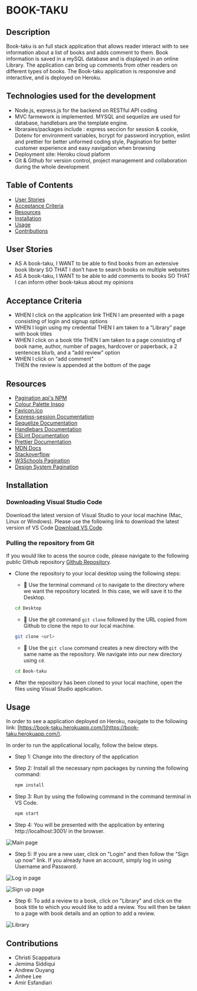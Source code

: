 # BOOK-TAKU

## Description
Book-taku is an full stack application that allows reader interact with to see information about a list of books and adds comment to them. Book information is saved in a mySQL database and is displayed in an online Library. The application can bring up comments from other readers on different types of books. The Book-taku application is responsive and interactive, and is  deployed on Heroku.

## Technologies used for the development
- Node.js, express.js for the backend on RESTful API coding
- MVC farmework is implemented. MYSQL and sequelize are used for database, handlebars are the template engine.
- libraraies/packages include : express seccion for session & cookie, Dotenv for environment variables, bcrypt for password incryption, eslint and prettier for better unformed coding style, Pagination for better customer experience and easy navigation when browsing
- Deployment site: Heroku cloud plaform
- Git & Github for version control, project management and collaboration during the whole development 

## Table of Contents
* [User Stories](#userstories) 
* [Acceptance Criteria](#acceptancecriteria)
* [Resources](#resources)
* [Installation](#installation)
* [Usage](#usage)
* [Contributions](#contributions)

## User Stories 
- AS A book-taku, I WANT to be able to find books from an extensive book library SO THAT I don’t have to search books on multiple websites  
- AS A book-taku, I WANT to be able to add comments to books SO THAT I can inform other book-takus about my opinions 

## Acceptance Criteria 
- WHEN I click on the application link 
  THEN I am presented with a page consisting of login and signup options 
- WHEN I login using my credential 
  THEN I am taken to a “Library” page with book titles 
- WHEN I click on a book title
  THEN I am taken to a page consisting of book name, author, number of pages, hardcover or paperback, a 2 sentences blurb, and a “add review” option
- WHEN I click on “add comment"  
  THEN the review is appended at the bottom of the page 

## Resources

- [Pagination api's NPM](https://www.npmjs.com/package/pagination-apis)
- [Colour Palette Inspo](https://icolorpalette.com/download/svg/232624_icolorpalette.svg)
- [Favicon.ico](https://favicon.io/)
- [Express-session Documentation](https://www.npmjs.com/package/express-session#user-content-secret)
- [Sequelize Documentation](https://sequelize.org/docs/v6/)
- [Handlebars Documentation](https://handlebarsjs.com/guide/#what-is-handlebars)
- [ESLint Documentation](https://eslint.org/docs/user-guide/getting-started)
- [Prettier Documentation](https://prettier.io/docs/en/index.html)
- [MDN Docs](https://developer.mozilla.org/en-US/)
- [Stackoverflow](https://stackoverflow.com/)
- [W3Schools Pagination](https://www.w3schools.com/css/css3_pagination.asp)
- [Design System Pagination](https://design-system.w3.org/components/pagination.html)

## Installation

### Downloading Visual Studio Code 

 Download the latest version of Visual Studio to your local machine (Mac, Linux or Windows). Please use the following link to download the latest version of VS Code [Download VS Code](https://code.visualstudio.com/download). 

### Pulling the repository from Git 

If you would like to acess the source code, please navigate to the following public Github repository [Github Repository](git@github.andrewouyang64/Book-taku.git). 

* Clone the repository to your local desktop using the following steps:

  * 🔑 Use the terminal command `cd` to navigate to the directory where we want the repository located. In this case, we will save it to the Desktop. 

  ```bash
  cd Desktop
  ```

  * 🔑 Use the git command `git clone` followed by the URL copied from Github to clone the repo to our local machine.

  ```bash
  git clone <url>
  ```

  * 🔑 Use the `git clone` command creates a new directory with the same name as the repository. We navigate into our new directory using `cd`.

  ```bash
  cd Book-taku
  ```
* After the repository has been cloned to your local machine, open the files using Visual Studio application. 

## Usage 
In order to see a application deployed on Heroku, navigate to the following link: [https://book-taku.herokuapp.com/](https://book-taku.herokuapp.com/). 


In order to run the applicational locally, follow the below steps. 

* Step 1: Change into the directory of the application 
* Step 2: Install all the necessary npm packages by running the following command: 

  ```bash
  npm install  
  ```
* Step 3: Run by using the following command in the command terminal in VS Code. 

  ```bash
  npm start  
  ```
* Step 4: You will be presented with the application by entering http://localhost:3001/ in the browser. 

![Main page](./assets/main-page.png)

* Step 5: If you are a new user, click on "Login" and then follow the "Sign up now" link. If you already have an account, simply log in using Username and Password. 

![Log in page](./assets/login-page.png)

![Sign up page](./assets/sign-up-page.png)

* Step 6: To add a review to a book, click on "Library" and click on the book title to which you would like to add a review. You will then be taken to a page with book details and an option to add a review. 

![Library](./assets/add-comment.png)

## Contributions 
- Christi Scappatura 
- Jemima Siddiqui 
- Andrew Ouyang 
- Jinhee Lee 
- Amir Esfandiari 


